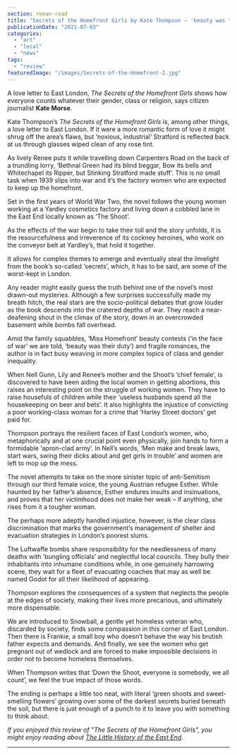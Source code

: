 ```yaml
---
section: roman-road
title: "Secrets of the Homefront Girls by Kate Thompson – 'beauty was their duty'"
publicationDate: "2021-07-03"
categories: 
  - "art"
  - "local"
  - "news"
tags: 
  - "review"
featuredImage: "/images/Secrets-of-the-Homefront-2.jpg"
---
```


A love letter to East London, _The Secrets of the Homefront Girls_ shows how everyone counts whatever their gender, class or religion, says citizen journalist **Kate Morse**.

Kate Thompson’s _The Secrets of the Homefront Girls_ is, among other things, a love letter to East London. If it were a more romantic form of love it might shrug off the area’s flaws, but ‘noxious, industrial’ Stratford is reflected back at us through glasses wiped clean of any rose tint. 

As lively Renee puts it while travelling down Carpenters Road on the back of a trundling lorry, ‘Bethnal Green had its blind beggar, Bow its bells and Whitechapel its Ripper, but Stinking Stratford made stuff’. This is no small task when 1939 slips into war and it’s the factory women who are expected to keep up the homefront.

Set in the first years of World War Two, the novel follows the young women working at a Yardley cosmetics factory and living down a cobbled lane in the East End locally known as ‘The Shoot’.

As the effects of the war begin to take their toll and the story unfolds, it is the resourcefulness and irreverence of its cockney heroines, who work on the conveyor belt at Yardley’s, that hold it together. 

It allows for complex themes to emerge and eventually steal the limelight from the book’s so-called ‘secrets’, which, it has to be said, are some of the worst-kept in London. 

Any reader might easily guess the truth behind one of the novel’s most drawn-out mysteries. Although a few surprises successfully made my breath hitch, the real stars are the socio-political debates that grow louder as the book descends into the cratered depths of war. They reach a near-deafening shout in the climax of the story, down in an overcrowded basement while bombs fall overhead. 

Amid the family squabbles, ‘Miss Homefront’ beauty contests (‘in the face of war’ we are told, ‘beauty was their duty’) and fragile romances, the author is in fact busy weaving in more complex topics of class and gender inequality.

When Nell Gunn, Lily and Renee’s mother and the Shoot’s ‘chief female’, is discovered to have been aiding the local women in getting abortions, this raises an interesting point on the struggle of working women. They have to raise housefuls of children while their ‘useless husbands spend all the housekeeping on beer and bets’. It also highlights the injustice of convicting a poor working-class woman for a crime that ‘Harley Street doctors’ get paid for.

Thompson portrays the resilient faces of East London’s women, who, metaphorically and at one crucial point even physically, join hands to form a formidable ‘apron-clad army’. In Nell’s words, ‘Men make and break laws, start wars, swing their dicks about and get girls in trouble’ and women are left to mop up the mess.

The novel attempts to take on the more sinister topic of anti-Semitism through our third female voice, the young Austrian refugee Esther. While haunted by her father’s absence, Esther endures insults and insinuations, and proves that her victimhood does not make her weak – if anything, she rises from it a tougher woman.  

The perhaps more adeptly handled injustice, however, is the clear class discrimination that marks the government’s management of shelter and evacuation strategies in London’s poorest slums. 

The Luftwaffe bombs share responsibility for the needlessness of many deaths with ‘bungling officials’ and neglectful local councils. They bully their inhabitants into inhumane conditions while, in one genuinely harrowing scene, they wait for a fleet of evacuating coaches that may as well be named Godot for all their likelihood of appearing.

Thompson explores the consequences of a system that neglects the people at the edges of society, making their lives more precarious, and ultimately more dispensable.

We are introduced to Snowball, a gentle yet homeless veteran who, discarded by society, finds some compassion in this corner of East London. Then there is Frankie, a small boy who doesn’t behave the way his brutish father expects and demands. And finally, we see the women who get pregnant out of wedlock and are forced to make impossible decisions in order not to become homeless themselves. 

When Thompson writes that ‘Down the Shoot, everyone is somebody, we all count’, we feel the true impact of those words. 

The ending is perhaps a little too neat, with literal ‘green shoots and sweet-smelling flowers’ growing over some of the darkest secrets buried beneath the soil, but there is just enough of a punch to it to leave you with something to think about. 

_If you enjoyed this review of "The Secrets of the Homefront Girls", you might enjoy reading about [The Little History of the East End](https://romanroadlondon.com/little-history-of-the-east-end-dee-gordon-book-review/)_.

* * *
